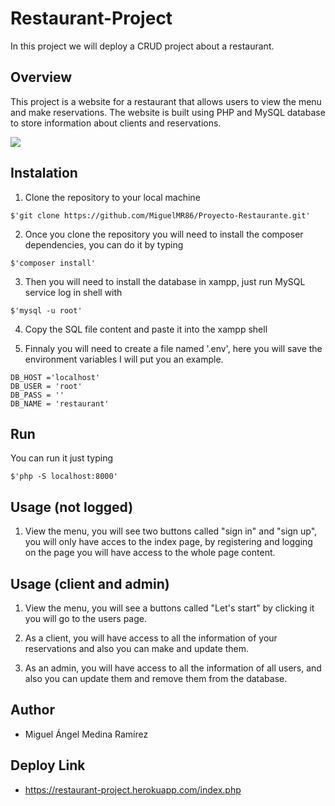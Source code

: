 # Restaurant-Project
In this project we will deploy a CRUD project about a restaurant.

## Overview
This project is a website for a restaurant that allows users to view the menu and make reservations.
The website is built using PHP and MySQL database to store information about clients and reservations.

![](https://i.imgur.com/H6btX4e.jpg)


## Instalation
1. Clone the repository to your local machine
```shell=
$'git clone https://github.com/MiguelMR86/Proyecto-Restaurante.git'
```

2. Once you clone the repository you will need to install the composer dependencies, you can do it by typing
```shell=
$'composer install'
```

3. Then you will need to install the database in xampp, just run MySQL service log in shell with
```shell=
$'mysql -u root'
```

4. Copy the SQL file content and paste it into the xampp shell 

5. Finnaly you will need to create a file named '.env', here you will save the environment variables I will put you an example.
```env=
DB_HOST ='localhost'
DB_USER = 'root'
DB_PASS = ''
DB_NAME = 'restaurant'
```

## Run
You can run it just typing
```shell=
$'php -S localhost:8000'
```


## Usage (not logged)
1. View the menu, you will see two buttons called "sign in" and "sign up", you will only have acces to the index page, by registering and logging on the page you will have access to the whole page content.

## Usage (client and admin) 
1. View the menu, you will see a buttons called "Let's start" by clicking it you will go to 
   the users page.

2. As a client, you will have access to all the information of your reservations and 
   also you can make and update them.

3. As an admin, you will have access to all the information of all users, and also you 
   can update them and remove them from the database.

## Author
- Miguel Ángel Medina Ramírez


## Deploy Link
- https://restaurant-project.herokuapp.com/index.php